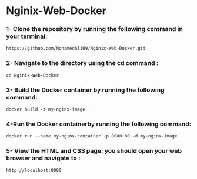# Nginix-Web-Docker
 
### 1- Clone the repository by running the following command in your terminal:  
    https://github.com/MohamedAli09/Nginix-Web-Docker.git
### 2- Navigate to the directory using the cd command :
    cd Nginix-Web-Docker
### 3- Build the Docker container by running the following command:
    docker build -t my-nginx-image .
### 4-Run the Docker containerby running the following command:
    docker run --name my-nginx-container -p 8080:80 -d my-nginx-image
### 5- View the HTML and CSS page: you should open your web browser and navigate to :
    http://localhost:8080
